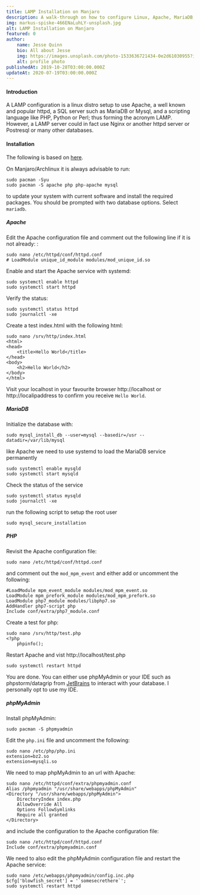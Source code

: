 ```yaml
---
title: LAMP Installation on Manjaro
description: A walk-through on how to configure Linux, Apache, MariaDB, and PHP (LAMP) for development or production purposes.
img: markus-spiske-466ENaLuhLY-unsplash.jpg
alt: LAMP Installation on Manjaro
featured: 0
author: 
    name: Jesse Quinn
    bio: All about Jesse
    img: https://images.unsplash.com/photo-1533636721434-0e2d61030955?ixlib=rb-1.2.1&ixid=eyJhcHBfaWQiOjEyMDd9&auto=format&fit=crop&w=2550&q=80
    alt: profile photo
publishedAt: 2019-10-28T03:00:00.000Z
updateAt: 2020-07-19T03:00:00.000Z
---
```


#### Introduction
A LAMP configuration is a linux distro setup to use Apache, a well known and popular httpd, a SQL server such as MariaDB or Mysql, and a scripting language like PHP, Python or Perl; thus forming the acronym LAMP. However, a LAMP server could in fact use Nginx or another httpd server or Postresql or many other databases. 

#### Installation
The following is based on [here](https://www.ostechnix.com/install-apache-mariadb-php-lamp-stack-on-arch-linux-2016/).

On Manjaro/Archlinux it is always advisable to run:
	
	sudo pacman -Syu
	sudo pacman -S apache php php-apache mysql
	
to update your system with current software and install the required packages. You should be prompted with two database options. Select  ```mariadb```.

##### Apache
Edit the Apache configuration file and comment out the following line if it is not already:
:

	sudo nano /etc/httpd/conf/httpd.conf
	# LoadModule unique_id_module modules/mod_unique_id.so

Enable and start the Apache service with systemd:

	sudo systemctl enable httpd
	sudo systemctl start httpd

Verify the status:

	sudo systemctl status httpd
	sudo journalctl -xe

Create a test index.html with the following html:

	sudo nano /srv/http/index.html
	<html>
	<head>
		<title>Hello World</title>
	</head>
	<body>
		<h2>Hello World</h2>
	</body>
	</html>

Visit your localhost in your favourite browser http://localhost or http://localipaddress to confirm you receive ```Hello World```.

##### MariaDB
Initialize the database with:

	sudo mysql_install_db --user=mysql --basedir=/usr --datadir=/var/lib/mysql
	
like Apache we need to use systemd to load the MariaDB service permanently

	sudo systemctl enable mysqld
	sudo systemctl start mysqld
	
Check the status of the service

	sudo systemctl status mysqld
	sudo journalctl -xe

run the following script to setup the root user

	sudo mysql_secure_installation

##### PHP
Revisit the Apache configuration file:

	sudo nano /etc/httpd/conf/httpd.conf

and comment out the ```mod_mpm_event``` and either add or uncomment the following:

	#LoadModule mpm_event_module modules/mod_mpm_event.so
	LoadModule mpm_prefork_module modules/mod_mpm_prefork.so
	LoadModule php7_module modules/libphp7.so
	AddHandler php7-script php
	Include conf/extra/php7_module.conf

Create a test for php:

	sudo nano /srv/http/test.php
	<?php
		phpinfo();

Restart Apache and vist http://localhost/test.php

	sudo systemctl restart httpd

You are done. You can either use phpMyAdmin or your IDE such as phpstorm/datagrip from [JetBrains](https://www.jetbrains.com/) to interact with your database. I personally opt to use my IDE.

##### phpMyAdmin

Install phpMyAdmin:

	sudo pacman -S phpmyadmin

Edit the ```php.ini``` file and uncomment the following:

	sudo nano /etc/php/php.ini
	extension=bz2.so
	extension=mysqli.so

We need to map phpMyAdmin to an url with Apache:

	sudo nano /etc/httpd/conf/extra/phpmyadmin.conf
	Alias /phpmyadmin "/usr/share/webapps/phpMyAdmin"
	<Directory "/usr/share/webapps/phpMyAdmin">
		DirectoryIndex index.php
		AllowOverride All
		Options FollowSymlinks
		Require all granted
	</Directory>

and include the configuration to the Apache configuration file:

	sudo nano /etc/httpd/conf/httpd.conf
	Include conf/extra/phpmyadmin.conf
	
We need to also edit the phpMyAdmin configuration file and restart the Apache service:

	sudo nano /etc/webapps/phpmyadmin/config.inc.php
	$cfg['blowfish_secret'] = '`somesecrethere`';
	sudo systemctl restart httpd
